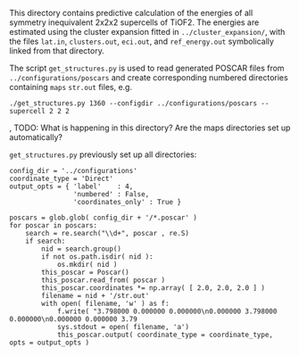 This directory contains predictive calculation of the energies of all symmetry inequivalent 2x2x2 supercells of TiOF2. The energies are estimated using the cluster expansion fitted in `../cluster_expansion/`, with the files `lat.in`, `clusters.out`, `eci.out`, and `ref_energy.out` symbolically linked from that directory.

The script `get_structures.py` is used to read generated POSCAR files from `../configurations/poscars` and create corresponding numbered directories containing `maps` `str.out` files, e.g. 

```
./get_structures.py 1360 --configdir ../configurations/poscars --supercell 2 2 2
```
, TODO: What is happening in this directory? Are the maps directories set up automatically?

`get_structures.py` previously set up all directories:

```
config_dir = '../configurations'
coordinate_type = 'Direct'
output_opts = { 'label'    : 4,
                'numbered' : False,
                'coordinates_only' : True }
 
poscars = glob.glob( config_dir + '/*.poscar' )
for poscar in poscars:
    search = re.search("\\d+", poscar , re.S)
    if search:
        nid = search.group()
        if not os.path.isdir( nid ):
            os.mkdir( nid )
        this_poscar = Poscar()
        this_poscar.read_from( poscar )
        this_poscar.coordinates *= np.array( [ 2.0, 2.0, 2.0 ] )
        filename = nid + '/str.out' 
        with open( filename, 'w' ) as f:
            f.write( "3.798000 0.000000 0.000000\n0.000000 3.798000 0.000000\n0.000000 0.000000 3.79
            sys.stdout = open( filename, 'a')
            this_poscar.output( coordinate_type = coordinate_type, opts = output_opts )
```
